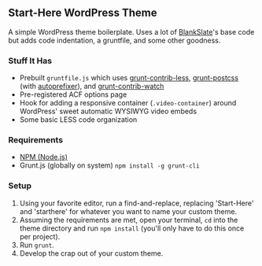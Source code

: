 ## Start-Here WordPress Theme
A simple WordPress theme boilerplate. Uses a lot of [BlankSlate](https://wordpress.org/themes/blankslate/)'s base code but adds code indentation, a gruntfile, and some other goodness.

### Stuff It Has
* Prebuilt ```gruntfile.js``` which uses [grunt-contrib-less](https://www.npmjs.com/package/grunt-contrib-less), [grunt-postcss](https://www.npmjs.com/package/grunt-postcss) (with [autoprefixer](https://www.npmjs.com/package/autoprefixer-core)), and [grunt-contrib-watch](https://www.npmjs.com/package/grunt-contrib-watch)
* Pre-registered ACF options page
* Hook for adding a responsive container (```.video-container```) around WordPress' sweet automatic WYSIWYG video embeds
* Some basic LESS code organization

### Requirements
* [NPM (Node.js)](https://nodejs.org/)
* Grunt.js (globally on system) ```npm install -g grunt-cli```

### Setup
1. Using your favorite editor, run a find-and-replace, replacing 'Start-Here' and 'starthere' for whatever you want to name your custom theme.
2. Assuming the requirements are met, open your terminal, ```cd``` into the theme directory and run ```npm install``` (you'll only have to do this once per project).
3. Run ```grunt```.
4. Develop the crap out of your custom theme.

